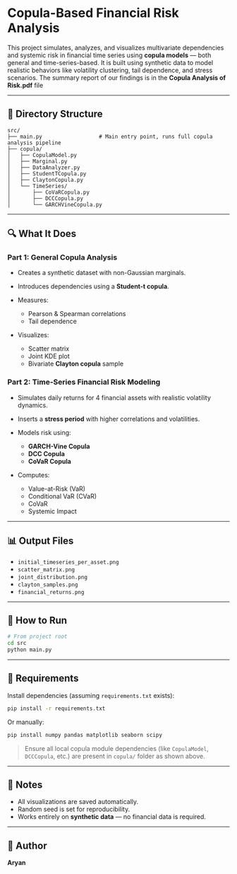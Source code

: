 # Copula-Based Financial Risk Analysis

This project simulates, analyzes, and visualizes multivariate dependencies and systemic risk in financial time series using **copula models** — both general and time-series-based. It is built using synthetic data to model realistic behaviors like volatility clustering, tail dependence, and stress scenarios. The summary report of our findings is in the **Copula Analysis of Risk.pdf** file

---

## 📁 Directory Structure

```
src/
├── main.py                  # Main entry point, runs full copula analysis pipeline
├── copula/
│   ├── CopulaModel.py
│   ├── Marginal.py
│   ├── DataAnalyzer.py
│   ├── StudentTCopula.py
│   ├── ClaytonCopula.py
│   └── TimeSeries/
│       ├── CoVaRCopula.py
│       ├── DCCCopula.py
│       └── GARCHVineCopula.py
```

---

## 🔍 What It Does

### Part 1: General Copula Analysis

* Creates a synthetic dataset with non-Gaussian marginals.
* Introduces dependencies using a **Student-t copula**.
* Measures:

  * Pearson & Spearman correlations
  * Tail dependence
* Visualizes:

  * Scatter matrix
  * Joint KDE plot
  * Bivariate **Clayton copula** sample

### Part 2: Time-Series Financial Risk Modeling

* Simulates daily returns for 4 financial assets with realistic volatility dynamics.
* Inserts a **stress period** with higher correlations and volatilities.
* Models risk using:

  * **GARCH-Vine Copula**
  * **DCC Copula**
  * **CoVaR Copula**
* Computes:

  * Value-at-Risk (VaR)
  * Conditional VaR (CVaR)
  * CoVaR
  * Systemic Impact

---

## 📊 Output Files

* `initial_timeseries_per_asset.png`
* `scatter_matrix.png`
* `joint_distribution.png`
* `clayton_samples.png`
* `financial_returns.png`

---

## 🚀 How to Run

```bash
# From project root
cd src
python main.py
```

---

## 🧰 Requirements

Install dependencies (assuming `requirements.txt` exists):

```bash
pip install -r requirements.txt
```

Or manually:

```bash
pip install numpy pandas matplotlib seaborn scipy
```

> Ensure all local copula module dependencies (like `CopulaModel`, `DCCCopula`, etc.) are present in `copula/` folder as shown above.

---

## 📌 Notes

* All visualizations are saved automatically.
* Random seed is set for reproducibility.
* Works entirely on **synthetic data** — no financial data is required.

---

## 📧 Author
**Aryan**


